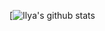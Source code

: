 [![Ilya's github stats](https://github-readme-stats.vercel.app/api?username=komar0ff&count_private=true&theme=graywhite&show_icons=true)
